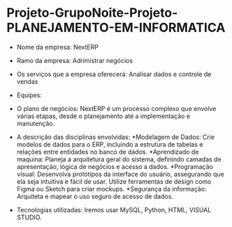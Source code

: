 # Projeto-GrupoNoite-Projeto-PLANEJAMENTO-EM-INFORMATICA

- Nome da empresa: NextERP

  
- Ramo da empresa: Adrimistrar negócios

  
- Os serviços que a empresa oferecerá: Analisar dados e controle de vendas 


- Equipes:


- O plano de negócios: NextERP é um processo complexo que envolve várias etapas, desde o planejamento até a implementação e manutenção.
  
- A descrição das disciplinas envolvidas:
*Modelagem de Dados: Crie modelos de dados para o ERP, incluindo a estrutura de tabelas e relações entre entidades no banco de dados.
*Aprendizado de maquina: Planeja a arquitetura geral do sistema, definindo camadas de apresentação, lógica de negócios e acesso a dados.
*Programação visual: Desenvolva protótipos da interface do usuário, assegurando que ela seja intuitiva e fácil de usar. Utilize ferramentas de design como Figma ou Sketch para criar mockups.
*Segurança da informação: Arquiteta e mapear o uso seguro de acesso de dados.

- Tecnologias utilizadas: Iremos usar MySQL, Python, HTML, VISUAL STUDIO.
